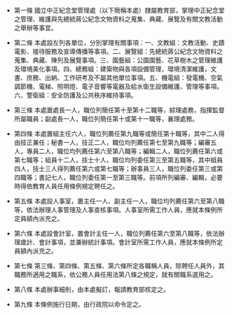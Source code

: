 * 第一條 國立中正紀念堂管理處（以下簡稱本處）隸屬教育部，掌理中正紀念堂之管理、維護與先總統蔣公紀念文物資料之蒐集、典藏、展覽及有關文教活動之舉辦等事宜。

* 第二條 本處設左列各單位，分別掌理有關事項：一、文教組：文教活動、史蹟電影、接待服務及宣導傳播等事項。二、展覽組：先總統蔣公紀念文物資料之蒐集、典藏、陳列及展覽事項。三、園藝組：公園園藝、花草樹木之管理維護及環境美化事項。四、總務組：建築物與各項設備管理，環境清潔維護，文書、庶務、出納、工作研考及不屬其他單位事項。五、機電組：發電機、空氣調節機、電梯、照明燈、電子音響等電器及給水衛生設備維護、管理等事項。六、警衛組：安全防護及公共秩序維持事項。

* 第三條 本處置處長一人，職位列簡任第十至第十二職等，綜理處務，指揮監督所屬職員；副處長一人，職位列簡任第十或第十一職等，襄理處務。

* 第四條 本處置組主任六人，職位列薦任第九職等或簡任第十職等，其中二人得由技正兼任；秘書一人，技正二人，職位均列薦任第七至第九職等；編審五人，專員二人，職位均列薦任第六至第八職等；編輯二人，職位列薦任第六或第七職等；組員十二人，技士十人，職位均列委任第三至第五職等，其中組員四人，技士三人得列薦任第六或第七職等；辦事員三人，職位列委任第三或第四職等；書記七人，職位列委任第一至第三職等。前項所列編審、編輯，必要時得依教育人員任用條例規定聘任之。

* 第五條 本處設人事室，置主任一人、副主任一人，職位均列薦任第六至第八職等，依法辦理人事管理及人事查核事項。人事室所需工作人員，應就本條例所定員額內派充之。

* 第六條 本處設會計室，置會計主任一人，職位列薦任第六至第八職等，依法辦理歲計、會計事項，並兼辦統計事項。會計室所需工作人員，應就本條例所定員額內派充之。

* 第七條 第三條、第四條、第五條、第六條所定各職稱人員，除聘任人員外，其職務所適用之職系，依公務人員任用法第八條之規定，就有關職系選用之。

* 第八條 本處辦事細則，由本處擬訂，報請教育部核定之。

* 第九條 本條例施行日期，由行政院以命令定之。


